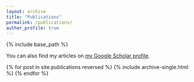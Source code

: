 ```yaml
---
layout: archive
title: "Publications"
permalink: /publications/
author_profile: true
---
```


{% include base_path %}

You can also find my articles on [my Google Scholar profile](https://scholar.google.com/citations?user=z5ztMYAAAAAJ&hl=en).

{% for post in site.publications reversed %}
  {% include archive-single.html %}
{% endfor %}
